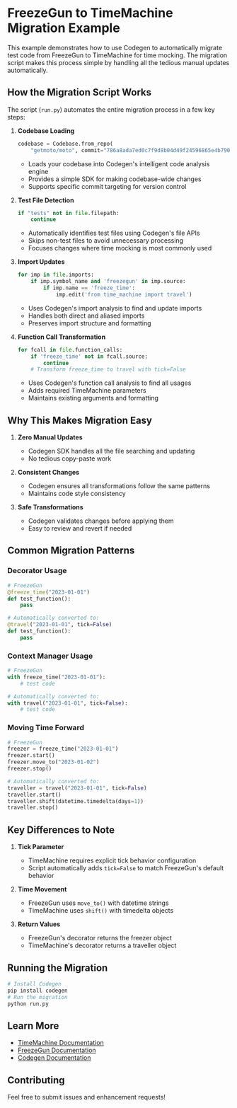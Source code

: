 # FreezeGun to TimeMachine Migration Example

This example demonstrates how to use Codegen to automatically migrate test code from FreezeGun to TimeMachine for time mocking. The migration script makes this process simple by handling all the tedious manual updates automatically.

## How the Migration Script Works

The script (`run.py`) automates the entire migration process in a few key steps:

1. **Codebase Loading**
   ```python
   codebase = Codebase.from_repo(
       "getmoto/moto", commit="786a8ada7ed0c7f9d8b04d49f24596865e4b7901")
   ```
   - Loads your codebase into Codegen's intelligent code analysis engine
   - Provides a simple SDK for making codebase-wide changes
   - Supports specific commit targeting for version control

2. **Test File Detection**
   ```python
   if "tests" not in file.filepath:
       continue
   ```
   - Automatically identifies test files using Codegen's file APIs
   - Skips non-test files to avoid unnecessary processing
   - Focuses changes where time mocking is most commonly used

3. **Import Updates**
   ```python
   for imp in file.imports:
       if imp.symbol_name and 'freezegun' in imp.source:
           if imp.name == 'freeze_time':
               imp.edit('from time_machine import travel')
   ```
   - Uses Codegen's import analysis to find and update imports
   - Handles both direct and aliased imports
   - Preserves import structure and formatting

4. **Function Call Transformation**
   ```python
   for fcall in file.function_calls:
       if 'freeze_time' not in fcall.source:
           continue
       # Transform freeze_time to travel with tick=False
   ```
   - Uses Codegen's function call analysis to find all usages
   - Adds required TimeMachine parameters
   - Maintains existing arguments and formatting

## Why This Makes Migration Easy

1. **Zero Manual Updates**
   - Codegen SDK handles all the file searching and updating
   - No tedious copy-paste work

2. **Consistent Changes**
   - Codegen ensures all transformations follow the same patterns
   - Maintains code style consistency

3. **Safe Transformations**
   - Codegen validates changes before applying them
   - Easy to review and revert if needed

## Common Migration Patterns

### Decorator Usage
```python
# FreezeGun
@freeze_time("2023-01-01")
def test_function():
    pass

# Automatically converted to:
@travel("2023-01-01", tick=False)
def test_function():
    pass
```

### Context Manager Usage
```python
# FreezeGun
with freeze_time("2023-01-01"):
    # test code

# Automatically converted to:
with travel("2023-01-01", tick=False):
    # test code
```

### Moving Time Forward
```python
# FreezeGun
freezer = freeze_time("2023-01-01")
freezer.start()
freezer.move_to("2023-01-02")
freezer.stop()

# Automatically converted to:
traveller = travel("2023-01-01", tick=False)
traveller.start()
traveller.shift(datetime.timedelta(days=1))
traveller.stop()
```

## Key Differences to Note

1. **Tick Parameter**
   - TimeMachine requires explicit tick behavior configuration
   - Script automatically adds `tick=False` to match FreezeGun's default behavior

2. **Time Movement**
   - FreezeGun uses `move_to()` with datetime strings
   - TimeMachine uses `shift()` with timedelta objects

3. **Return Values**
   - FreezeGun's decorator returns the freezer object
   - TimeMachine's decorator returns a traveller object

## Running the Migration

```bash
# Install Codegen
pip install codegen
# Run the migration
python run.py
```

## Learn More

- [TimeMachine Documentation](https://github.com/adamchainz/time-machine)
- [FreezeGun Documentation](https://github.com/spulec/freezegun)
- [Codegen Documentation](https://docs.codegen.com)

## Contributing

Feel free to submit issues and enhancement requests!
